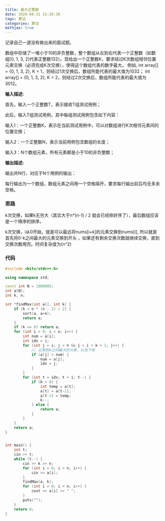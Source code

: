 ```yaml
---
title: 最大正整数
date: 2020-08-31 15:26:30
tags: 算法
categories: 算法
mathjax: true
---
```


记录自己一道没有做出来的面试题。

数组中存储了一堆小于10的非负整数，整个数组从左到右代表一个正整数（如数组[0, 1, 3, 2]代表正整数132）。现给出一个正整数K，要求经过K次数组相邻位置元素交换（必须完成K次交换），使得这个数组代表的数字最大。
例如, 
int array[] = {0, 1, 3, 2}, K = 1，则经过1次交换后，数组所能代表的最大值为1032；
int array[] = {0, 1, 3, 2}, K = 2，则经过2次交换后，数组所能代表的最大值为3012。

<!--more-->

**输入描述:**

首先，输入一个正整数T，表示接收T组测试用例；

此后，输入T组测试用例，其中每组测试用例包含如下内容：

输入1：一个正整数K，表示在当前测试用例中，可以对数组进行K次相邻元素间的位置交换；

输入2：一个正整数N，表示当前用例包含数组的长度；

输入3：N个数组元素，所有元素都是小于10的非负整数；


**输出描述:**

输出共N行，对应于N个用例的输出：

每行输出为一个数组，数组元素之间用一个空格隔开，要求每行输出前后均无多余空格。

### 思路
k次交换，如果k无穷大（其实大于n*(n-1) / 2 就会已经排好序了），最后数组应该是一个降序的排序。

k次交换，i从0开始，就是可以最远将nums[i+k]的元素交换到nums[i], 所以就是首先将0-k之间最大的元素交换到开头
，如果还有剩余交换次数就继续交换，直到交换次数用完。时间复杂度为(n^2)




### 代码
```c++
#include <bits/stdc++.h>

using namespace std;

const int N = 1000005;
int a[N];
int k, n;

int *findMax(int a[], int k) {
    if (k > n * (n - 1) / 2) {
        sort(a, a+n);
        return a;
    }
    if (k <= 0) return a;
    for (int i = 0; i < n; i++) {
        int num = a[i];
        int idx = i;
        for (int j = i; j < n && j < i + k + 1; j++) {
            // 记录到k之间最大的元素，以及下标
            if (a[j] > num) {
                num = a[j];
                idx = j;
            }
        }
        for (int t = idx; t > i; t--) {
            if (k > 0) {
                int temp = a[t];
                a[t] = a[t-1];
                a[t-1] = temp;
                k--;
            } else {
                return a;
            }
        }
    }
    return a;
}


int main() {
    int t;
    cin >> t;
    while (t--) {
        cin >> k >> n;
        for (int i = 0; i < n; i++) {
            cin >> a[i];
        }
        findMax(a, k);
        for (int i = 0; i < n; i++) {
            cout << a[i] << " ";
        }
        puts("");
    }
    return 0;
}
```